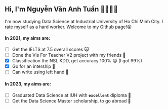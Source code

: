 ## Hi, I'm Nguyễn Văn Anh Tuấn 👋🏼💪🏼

I'm now studying Data Science at Industrial University of Ho Chi Minh City. I rate myself as a hard worker. Welcome to my Github page!😝

#### In 2021, my aims are:

- [ ] Get the IELTS at 7.5 overall scores 🙀
- [ ] Done the Vis For Teacher V2 project with my friends 💪
- [X] Classification the NSL KDD, get accuracy 100% 😋 (I got 99%)
- [X] Go for an intership 🤙
- [ ] Can write using left hand 🤚

#### In 2023, my aims are:
  - [ ] Graduated Data Science at IUH with **`excellent`** diploma 🤟
  - [ ] Get the Data Science Master scholarship, to go abroad 🥳
